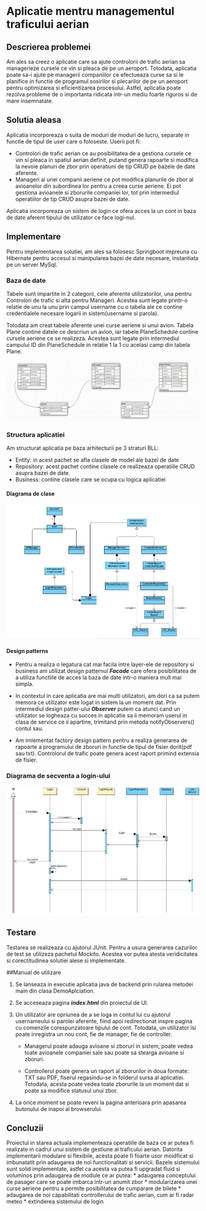 

# Aplicatie mentru managementul traficului aerian

## Descrierea problemei

Am ales sa creez o aplicatie care sa ajute controlorii de trafic aerian sa managerieze cursele ce vin si pleaca de pe un aeroport. Totodata, aplicatia poate sa-i ajute pe managerii companiilor ce efectueaza curse sa si le planifice in functie de programul sosirilor si plecarilor de pe un aeroport pentru optimizarea si eficientizarea procesului.
Astfel, aplicatia poate rezolva probleme de o importanta ridicata intr-un mediu foarte riguros si de mare insemnatate.

## Solutia aleasa

Aplicatia incorporeaza o suita de moduri de moduri de lucru, separate in functie de tipul de user care o foloseste.
Userii pot fi:
* Controlori de trafic aerian ce au posibilitatea de a gestiona cursele ce vin si pleaca in spatiul aerian definit, putand genera rapoarte si modifica la nevoie planuri de zbor prin operatiuni de tip CRUD pe bazele de date aferente.
* Manageri ai unei companii aeriene ce pot modifica planurile de zbor al avioanelor din subordinea lor pentru a creea curse aeriene. Ei pot gestiona avioanele si zborurile companiei lor, tot prin intermediul operatiilor de tip CRUD asupra bazei de date.

Aplicatia incorporeaza un sistem de login ce ofera acces la un cont in baza de date aferent tipului de utilizator ce face logi-nul.


## Implementare

Pentru implementarea solutiei, am ales sa folosesc Springboot impreuna cu Hibernate pentru accesul si manipularea bazei de date necesare, instantiata pe un server MySql.

### Baza de date

Tabele sunt impartite in 2 categorii, cele aferente utilizatorilor, una pentru Controlori de trafic si alta pentru Manageri. Acestea sunt legate printr-o relatie de unu la unu prin campul username cu o tabela ale ce contine credentialele necesare logarii in sistem(username si parola).

Totodata am creat tabele aferente unei curse aeriene si unui avion. Tabela Plane contine datele ce descriun un avion, iar tabele PlaneSchedule contine cursele aeriene ce se realizeza. Acestea sunt legate prin intermediul campului ID din PlaneSchedule in relatie 1 la 1 cu acelasi camp din tabela Plane.

![](bd_diagram.JPG)

### Structura aplicatiei

Am structurat aplicatia pe baza arhitecturii pe 3 straturi BLL:
* Entity: in acest pachet se afla clasele de model ale bazei de date
* Repository: acest pachet contine clasele ce realizeaza operatiile CRUD asupra bazei de date.
* Business: contine clasele care se ocupa cu logica aplicatiei

#### Diagrama de clase
![](class_diagram.JPG)

#### Design patterns

* Pentru a realiza o legatura cat mai facila intre layer-ele de repository si business am utilizat design patternul ***Facade*** care ofera posibilitatea de a utiliza functiile de acces la baza de date intr-o maniera mult mai simpla.

* In contextul in care aplicatia are mai multi utilizatori, am dori ca sa putem memora ce utilizator este logat in sistem la un moment dat. Prin intermediul design patter-ului ***Observer*** putem ca atunci cand un utilizator se logheaza cu succes in aplicatie sa ii memoram userul in clasa de service ce ii apartine, trimitand prin metoda notifyObservers() contul sau.

* Am imlementat factory design pattern pentru a realiza generarea de rapoarte a programului de zboruri in functie de tipul de fisier dorit(pdf sau txt). Controlorul de trafic poate genera acest raport primind extensia de fisier.


### Diagrama de secventa a login-ului
![](LoginSequence.JPG)



## Testare

Testarea se realizeaza cu ajutorul JUnit. Pentru a usura generarea cazurilor de test se utilizeza pachetul Mockito. Acestea vor putea atesta veridicitatea si corectitudinea solutiei alese si implementate.


##Manual de utilizare

1. Se lanseaza in executie aplicatia java de backend prin rularea metodei main din clasa DemoAplciation.

2. Se acceseaza pagina ***index.html*** din proiectul de UI.

3. Un utilizator are opriunea de a se loga in contul lui cu ajutorul usernameului si parolei aferente, fiind apoi redirectionat inspre pagina cu comenzile corespunzatoare tipului de cont. Totodata, un utilizator isi poate inregistra un nou cont, fie de manager, fie de controller.

	* Managerul poate adauga avioane si zboruri in sistem, poate vedea toate avioanele companiei sale sau poate sa stearga avioane si zboruri.

	* Controllerul poate genera un raport al zborurilor in doua formate: TXT sau PDF, fiserul regasindu-se in folderul sursa al aplicatiei. Totodata, acesta poate vedea toate zborurile la un moment dat si poate sa modifice statusul unui zbor.

4. La orice moment se poate reveni la pagina anterioara prin apasarea butonului de inapoi al browserului.

## Concluzii

Proiectul in starea actuala implementeaza operatiile de baza ce ar putea fi realizate in cadrul unui sistem de gestiune al traficului aerian. Datorita implementarii modulare si flexibile, acesta poate fi foarte usor moidficat si imbunatatit prin adaugarea de noi functionalitati si servicii. Bazele sistemului sunt solid implementate, astfel ca acesta va putea fi upgradat fluid si voluminos prin adaugarea de module ce ar putea:
	* adaugarea conceptului de pasager care se poate imbarca intr-un anumit zbor
	* modularizarea unei curse aeriene pentru a permite posibilitatea de cumparare de bilete
	* adaugarea de noi capabilitati controllerului de trafic aerian, cum ar fi radar meteo
	* extinderea sistemului de login


